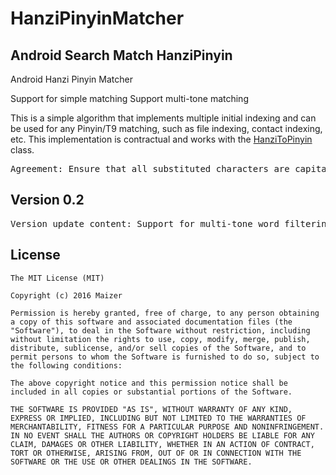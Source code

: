 # HanziPinyinMatcher
Android Search Match HanziPinyin
---------- 

Android Hanzi Pinyin Matcher

Support for simple matching
Support multi-tone matching


 This is a simple algorithm that implements multiple initial indexing and can be used for any Pinyin/T9 matching, such as file indexing, contact indexing, etc.
  This implementation is contractual and works with the [HanziToPinyin](https://github.com/Maizer/HanziToPinyin) class.
 
 <pre>Agreement: Ensure that all substituted characters are capitalized</pre>
 
## Version 0.2
 <pre>Version update content: Support for multi-tone word filtering</pre>

 ## License

```
The MIT License (MIT)

Copyright (c) 2016 Maizer

Permission is hereby granted, free of charge, to any person obtaining a copy of this software and associated documentation files (the "Software"), to deal in the Software without restriction, including without limitation the rights to use, copy, modify, merge, publish, distribute, sublicense, and/or sell copies of the Software, and to permit persons to whom the Software is furnished to do so, subject to the following conditions:

The above copyright notice and this permission notice shall be included in all copies or substantial portions of the Software.

THE SOFTWARE IS PROVIDED "AS IS", WITHOUT WARRANTY OF ANY KIND, EXPRESS OR IMPLIED, INCLUDING BUT NOT LIMITED TO THE WARRANTIES OF MERCHANTABILITY, FITNESS FOR A PARTICULAR PURPOSE AND NONINFRINGEMENT. IN NO EVENT SHALL THE AUTHORS OR COPYRIGHT HOLDERS BE LIABLE FOR ANY CLAIM, DAMAGES OR OTHER LIABILITY, WHETHER IN AN ACTION OF CONTRACT, TORT OR OTHERWISE, ARISING FROM, OUT OF OR IN CONNECTION WITH THE SOFTWARE OR THE USE OR OTHER DEALINGS IN THE SOFTWARE.
```

